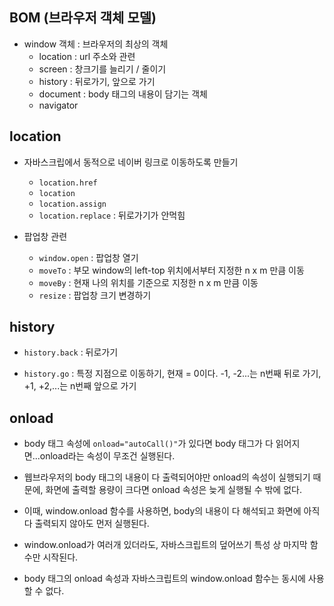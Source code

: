 
## BOM (브라우저 객체 모델)

- window 객체 : 브라우저의 최상의 객체
  - location : url 주소와 관련
  - screen : 창크기를 늘리기 / 줄이기
  - history : 뒤로가기, 앞으로 가기
  - document : body 태그의 내용이 담기는 객체
  - navigator 


## location

- 자바스크립에서 동적으로 네이버 링크로 이동하도록 만들기
  - `location.href`
  - `location`
  - `location.assign`
  - `location.replace` : 뒤로가기가 안먹힘


- 팝업창 관련
  - `window.open` : 팝업창 열기
  - `moveTo` : 부모 window의 left-top 위치에서부터 지정한 n x m 만큼 이동
  - `moveBy` : 현재 나의 위치를 기준으로 지정한 n x m 만큼 이동
  - `resize` : 팝업창 크기 변경하기
 
## history

- `history.back` : 뒤로가기

- `history.go` : 특정 지점으로 이동하기, 현재 = 0이다. -1, -2...는 n번째 뒤로 가기, +1, +2,...는 n번째 앞으로 가기

## onload

- body 태그 속성에 `onload="autoCall()"`가 있다면 body 태그가 다 읽어지면...onload라는 속성이 무조건 실행된다. 

- 웹브라우저의 body 태그의 내용이 다 출력되어야만 onload의 속성이 실행되기 때문에, 화면에 출력할 용량이 크다면 onload 속성은 늦게 실행될 수 밖에 없다. 

- 이때, window.onload 함수를 사용하면, body의 내용이 다 해석되고 화면에 아직 다 출력되지 않아도 먼저 실행된다. 

- window.onload가 여러개 있더라도, 자바스크립트의 덮어쓰기 특성 상 마지막 함수만 시작된다. 

- body 태그의 onload 속성과 자바스크립트의 window.onload 함수는 동시에 사용할 수 없다. 
